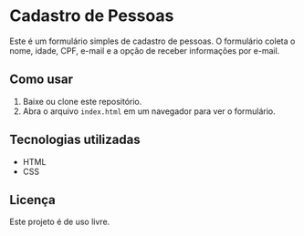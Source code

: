 # Cadastro de Pessoas

Este é um formulário simples de cadastro de pessoas. O formulário coleta o nome, idade, CPF, e-mail e a opção de receber informações por e-mail.

## Como usar

1. Baixe ou clone este repositório.
2. Abra o arquivo `index.html` em um navegador para ver o formulário.

## Tecnologias utilizadas

- HTML
- CSS

## Licença

Este projeto é de uso livre.
